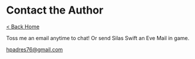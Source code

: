 # Contact the Author

[< Back Home](/)

Toss me an email anytime to chat! Or send Silas Swift an Eve Mail in game.

<hpadres76@gmail.com>

